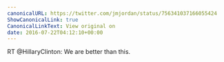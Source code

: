 ```yaml
---
canonicalURL: https://twitter.com/jmjordan/status/756341037166055424
ShowCanonicalLink: true
CanonicalLinkText: View original on
date: 2016-07-22T04:12:10+00:00
---
```

RT @HillaryClinton: We are better than this.